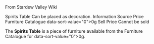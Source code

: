 From Stardew Valley Wiki

Spirits Table Can be placed as decoration. Information Source Price Furniture Catalogue data-sort-value="0"&gt;0g Sell Price Cannot be sold

The **Spirits Table** is a piece of furniture available from the Furniture Catalogue for data-sort-value="0"&gt;0g.